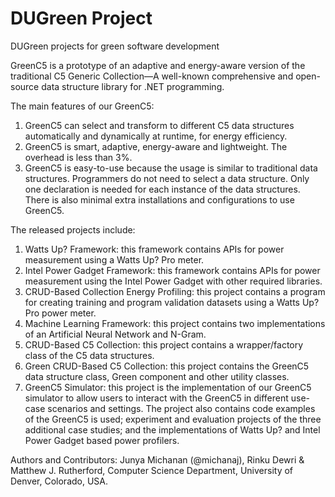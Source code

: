 # DUGreen Project
DUGreen projects for green software development

GreenC5 is a prototype of an adaptive and energy-aware version of the traditional C5 Generic Collection—A well-known comprehensive and open-source data structure library for .NET programming.

The main features of our GreenC5:

1. GreenC5 can select and transform to different C5 data structures automatically and dynamically at runtime, for energy efficiency.
2. GreenC5 is smart, adaptive, energy-aware and lightweight. The overhead is less than 3%.
3. GreenC5 is easy-to-use because the usage is similar to traditional data structures. Programmers do not need to select a data structure. Only one declaration is needed for each instance of the data structures. There is also minimal extra installations and configurations to use GreenC5.

The released projects include:

1. Watts Up? Framework: this framework contains APIs for power measurement using a Watts Up? Pro meter.
2. Intel Power Gadget Framework: this framework contains APIs for power measurement using the Intel Power Gadget with other required libraries.
3. CRUD-Based Collection Energy Profiling: this project contains a program for creating training and program validation datasets using a Watts Up? Pro power meter.
4. Machine Learning Framework: this project contains two implementations of an Artificial Neural Network and N-Gram.
5. CRUD-Based C5 Collection: this project contains a wrapper/factory class of the C5 data structures.
6. Green CRUD-Based C5 Collection: this project contains the GreenC5 data structure class, Green component and other utility classes.
7. GreenC5 Simulator: this project is the implementation of our GreenC5 simulator to allow users to interact with the GreenC5 in different use-case scenarios and settings. The project also contains code examples of the GreenC5 is used; experiment and evaluation projects of the three additional case studies; and the implementations of Watts Up? and Intel Power Gadget based power profilers.

Authors and Contributors:
Junya Michanan (@michanaj), Rinku Dewri & Matthew J. Rutherford, Computer Science Department, University of Denver, Colorado, USA.
